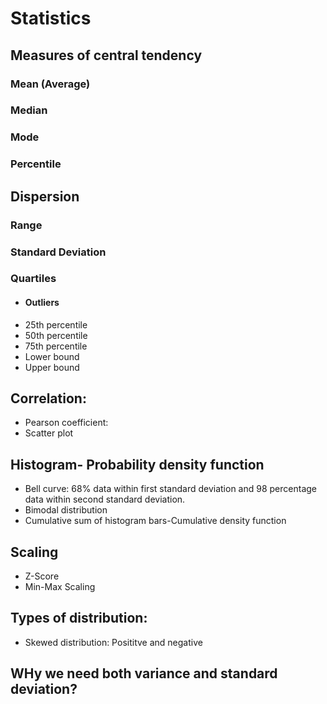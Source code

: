 # Statistics
## Measures of central tendency 
### Mean (Average)
### Median
### Mode
### Percentile
## Dispersion
### Range
### Standard Deviation
### Quartiles
* #### Outliers
* 25th percentile
* 50th percentile
* 75th percentile
* Lower bound
* Upper bound
## Correlation: 
* Pearson coefficient:
* Scatter plot
## Histogram- Probability density function
* Bell curve: 68% data within first standard deviation and 98 percentage data within second standard deviation.
* Bimodal distribution
* Cumulative sum of histogram bars-Cumulative density function
## Scaling
* Z-Score
* Min-Max Scaling
## Types of distribution: 
* Skewed distribution: Posititve and negative
## WHy we need both variance and standard deviation?
